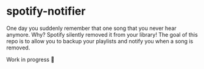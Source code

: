 # spotify-notifier

One day you suddenly remember that one song that you never hear anymore. Why? Spotify silently removed it from your library! The goal of this repo is to allow you to backup your playlists and notify you when a song is removed.

Work in progress 🚧
